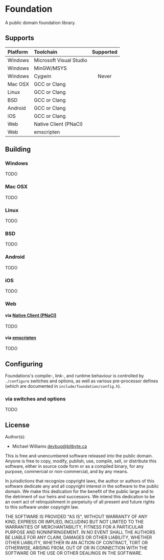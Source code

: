 # Foundation

A public domain foundation library.

## Supports

| Platform  | Toolchain               | Supported             |
|:--------- |:----------------------- |:---------------------:|
| Windows   | Microsoft Visual Studio |                       |
| Windows   | MinGW/MSYS              |                       |
| Windows   | Cygwin                  |         Never         |
| Mac OSX   | GCC or Clang            |                       |
| Linux     | GCC or Clang            |                       |
| BSD       | GCC or Clang            |                       |
| Android   | GCC or Clang            |                       |
| iOS       | GCC or Clang            |                       |
| Web       | Native Client (PNaCl)   |                       |
| Web       | emscripten              |                       |

## Building

### Windows

TODO

### Mac OSX

TODO

### Linux

TODO

### BSD

TODO

### Android

TODO

### iOS

TODO

### Web

#### via [Native Client (PNaCl)](https://developers.google.com/native-client/)

TODO

#### via [emscripten](https://github.com/kripken/emscripten)

TODO

## Configuring

Foundations's compile-, link-, and runtime behaviour is controlled by `./configure` switches and options, as well as various pre-processor defines (which are documented in `include/foundation/config.h`).

### via switches and options

TODO

## License

Author(s):

  * Michael Williams <devbug@bitbyte.ca>

This is free and unencumbered software released into the public domain. Anyone is free to copy, modify, publish, use, compile, sell, or distribute this software, either in source code form or as a compiled binary, for any purpose, commercial or non-commercial, and by any means.

In jurisdictions that recognize copyright laws, the author or authors of this software dedicate any and all copyright interest in the software to the public domain. We make this dedication for the benefit of the public large and to the detriment of our heirs and successors. We intend this dedication to be an overt act of relinquishment in perpetuity of all present and future rights to this software under copyright law.

THE SOFTWARE IS PROVIDED "AS IS", WITHOUT WARRANTY OF ANY KIND, EXPRESS OR IMPLIED, INCLUDING BUT NOT LIMITED TO THE WARRANTIES OF MERCHANTABILITY, FITNESS FOR A PARTICULAR PURPOSE AND NONINFRINGEMENT. IN NO EVENT SHALL THE AUTHORS BE LIABLE FOR ANY CLAIM, DAMAGES OR OTHER LIABILITY, WHETHER OTHER LIABILITY, WHETHER IN AN ACTION OF CONTRACT, TORT OR OTHERWISE, ARISING FROM, OUT OF OR IN CONNECTION WITH THE SOFTWARE OR THE USE OR OTHER DEALINGS IN THE SOFTWARE.
